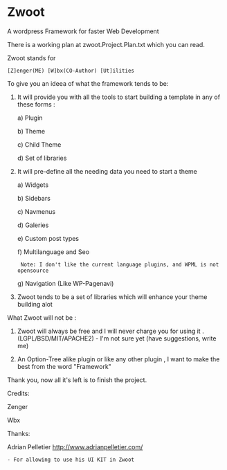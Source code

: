 Zwoot
=====

A wordpress Framework for faster Web Development

There is a working plan at zwoot.Project.Plan.txt which you can read.

Zwoot stands for

	[Z]enger(ME) [W]bx(CO-Author) [Ut]ilities

To give you an ideea of what the framework tends to be:

1. It will provide you with all the tools to start building a template in any of these forms :

	a) Plugin

	b) Theme

	c) Child Theme

	d) Set of libraries

2. It will pre-define all the needing data you need to start a theme

	a) Widgets

	b) Sidebars

	c) Navmenus

	d) Galeries

	e) Custom post types

	f) Multilanguage and Seo

		Note: I don't like the current language plugins, and WPML is not opensource

	g) Navigation (Like WP-Pagenavi)

	
3. Zwoot tends to be a set of libraries which will enhance your theme building alot


What Zwoot will not be :


1. Zwoot will always be free and I will never charge you for using it . (LGPL/BSD/MIT/APACHE2) - I'm not sure yet (have suggestions, write me)

2. An Option-Tree alike plugin or like any other plugin , I want to make the best from the word "Framework"


Thank you, now all it's left is to finish the project.


Credits:

Zenger

Wbx


Thanks:

Adrian Pelletier http://www.adrianpelletier.com/

	- For allowing to use his UI KIT in Zwoot
